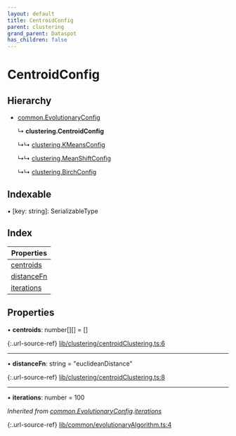 ```yaml
---
layout: default
title: CentroidConfig
parent: clustering
grand_parent: Dataspot
has_children: false
---
```


# CentroidConfig

## Hierarchy

* [common.EvolutionaryConfig](../common_evolutionaryconfig)

  ↳ **clustering.CentroidConfig**

  ↳↳ [clustering.KMeansConfig](../clustering_kmeansconfig)

  ↳↳ [clustering.MeanShiftConfig](../clustering_meanshiftconfig)

  ↳↳ [clustering.BirchConfig](../clustering_birchconfig)

## Indexable

▪ [key: string]: SerializableType

## Index

| Properties |
|-----------|
| [centroids](#centroids) |
| [distanceFn](#distancefn) |
| [iterations](#iterations) |

## Properties

•  **centroids**: number[][] = []

{:.url-source-ref}
[lib/clustering/centroidClustering.ts:6](https://github.com/ascentcore/dataspot/blob/ef89391/lib/clustering/centroidClustering.ts#L6)

___

•  **distanceFn**: string = "euclideanDistance"

{:.url-source-ref}
[lib/clustering/centroidClustering.ts:8](https://github.com/ascentcore/dataspot/blob/ef89391/lib/clustering/centroidClustering.ts#L8)

___

•  **iterations**: number = 100

*Inherited from [common.EvolutionaryConfig](../common_evolutionaryconfig).[iterations](../common_evolutionaryconfig#iterations)*

{:.url-source-ref}
[lib/common/evolutionaryAlgorithm.ts:4](https://github.com/ascentcore/dataspot/blob/ef89391/lib/common/evolutionaryAlgorithm.ts#L4)
